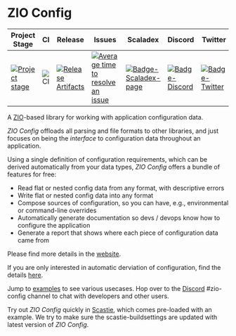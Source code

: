 # ZIO Config

| Project Stage |  CI | Release | Issues | Scaladex | Discord | Twitter |
| --- | --- | --- | --- | --- | --- | --- |
| [![Project stage][Badge-Stage]][Link-Stage-Page] | ![CI][Badge-CI] | [![Release Artifacts][Badge-SonatypeReleases]][Link-SonatypeReleases] | [![Average time to resolve an issue][Badge-IsItMaintained]][Link-IsItMaintained] | [![Badge-Scaladex-page]][Link-Scaladex-page] | [![Badge-Discord]][Link-Discord] | [![Badge-Twitter]][Link-Twitter] |

A [ZIO](https://github.com/zio/zio)-based library for working with application configuration data.

_ZIO Config_ offloads all parsing and file formats to other libraries, and just focuses on being the _interface_ to configuration data throughout an application.

Using a single definition of configuration requirements, which can be derived automatically from your data types, _ZIO Config_ offers a bundle of features for free:

 * Read flat or nested config data from any format, with descriptive errors
 * Write flat or nested config data into any format
 * Compose sources of configuration, so you can have, e.g., environmental or command-line overrides
 * Automatically generate documentation so devs / devops know how to configure the application
 * Generate a report that shows where each piece of configuration data came from

Please find more details in the [website](https://zio.github.io/zio-config/).

If you are only interested in automatic derviation of configuration, find the details [here](https://zio.github.io/zio-config/docs/automatic/automatic_index).

Jump to [examples](examples/src/main/scala/zio/config/examples) to see various usecases. Hop over to the [Discord](https://discord.gg/2ccFBr4) #zio-config channel to chat with developers and other users.

Try out _ZIO Config_ quickly in [Scastie](https://scastie.scala-lang.org/IpEEuwoaSq2RemrKUXBGkw), which comes pre-loaded with an example. We try to make sure the scastie-buildsettings are updated with latest version of _ZIO Config_.

[Badge-CI]: https://github.com/zio/zio-config/workflows/CI/badge.svg "ci"
[Badge-IsItMaintained]: http://isitmaintained.com/badge/resolution/zio/zio-config.svg "Average time to resolve an issue"
[Badge-Discord]: https://img.shields.io/discord/629491597070827530?logo=discord "Chat on discord"
[Badge-Scaladex-page]: https://index.scala-lang.org/zio/zio-config/zio-config/latest.svg "Scaladex"
[Badge-SonatypeReleases]: https://img.shields.io/nexus/r/https/oss.sonatype.org/dev.zio/zio-config_2.12.svg "Sonatype Releases"
[Badge-Twitter]: https://img.shields.io/twitter/follow/zioscala.svg?style=plastic&label=follow&logo=twitter
[Badge-Stage]: https://img.shields.io/badge/Project%20Stage-Production%20Ready-brightgreen.svg

[Link-IsItMaintained]: http://isitmaintained.com/project/zio/zio-config "Average time to resolve an issue"
[Link-Discord]: https://discord.gg/2ccFBr4 "Discord"
[Link-Scaladex-page]: https://index.scala-lang.org/zio/zio-config/zio-config "Scaladex"
[Link-SonatypeReleases]: https://oss.sonatype.org/content/repositories/releases/dev/zio/zio-config_2.12/ "Sonatype Releases"
[Link-Twitter]: https://twitter.com/zioscala
[Link-Stage-Page]: https://github.com/zio/zio/wiki/Project-Stages
